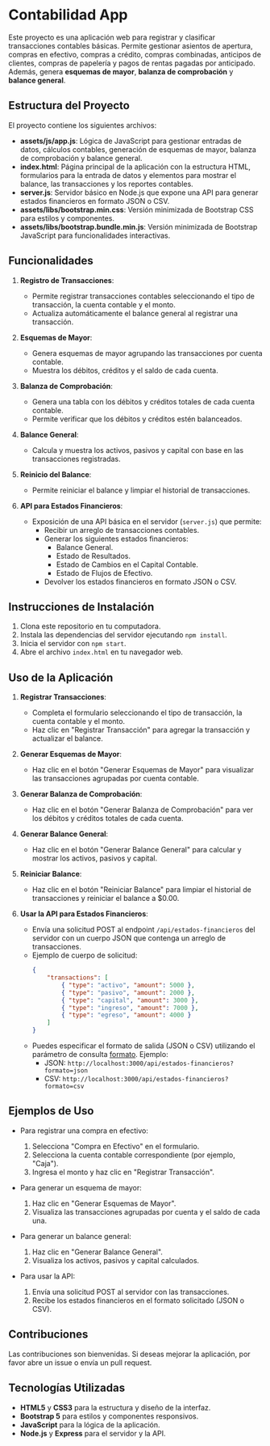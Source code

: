 # Contabilidad App

Este proyecto es una aplicación web para registrar y clasificar transacciones contables básicas. Permite gestionar asientos de apertura, compras en efectivo, compras a crédito, compras combinadas, anticipos de clientes, compras de papelería y pagos de rentas pagadas por anticipado. Además, genera **esquemas de mayor**, **balanza de comprobación** y **balance general**.

## Estructura del Proyecto

El proyecto contiene los siguientes archivos:

- **assets/js/app.js**: Lógica de JavaScript para gestionar entradas de datos, cálculos contables, generación de esquemas de mayor, balanza de comprobación y balance general.
- **index.html**: Página principal de la aplicación con la estructura HTML, formularios para la entrada de datos y elementos para mostrar el balance, las transacciones y los reportes contables.
- **server.js**: Servidor básico en Node.js que expone una API para generar estados financieros en formato JSON o CSV.
- **assets/libs/bootstrap.min.css**: Versión minimizada de Bootstrap CSS para estilos y componentes.
- **assets/libs/bootstrap.bundle.min.js**: Versión minimizada de Bootstrap JavaScript para funcionalidades interactivas.

## Funcionalidades

1. **Registro de Transacciones**:
   - Permite registrar transacciones contables seleccionando el tipo de transacción, la cuenta contable y el monto.
   - Actualiza automáticamente el balance general al registrar una transacción.

2. **Esquemas de Mayor**:
   - Genera esquemas de mayor agrupando las transacciones por cuenta contable.
   - Muestra los débitos, créditos y el saldo de cada cuenta.

3. **Balanza de Comprobación**:
   - Genera una tabla con los débitos y créditos totales de cada cuenta contable.
   - Permite verificar que los débitos y créditos estén balanceados.

4. **Balance General**:
   - Calcula y muestra los activos, pasivos y capital con base en las transacciones registradas.

5. **Reinicio del Balance**:
   - Permite reiniciar el balance y limpiar el historial de transacciones.

6. **API para Estados Financieros**:
   - Exposición de una API básica en el servidor (`server.js`) que permite:
     - Recibir un arreglo de transacciones contables.
     - Generar los siguientes estados financieros:
       - Balance General.
       - Estado de Resultados.
       - Estado de Cambios en el Capital Contable.
       - Estado de Flujos de Efectivo.
     - Devolver los estados financieros en formato JSON o CSV.

## Instrucciones de Instalación

1. Clona este repositorio en tu computadora.
2. Instala las dependencias del servidor ejecutando `npm install`.
3. Inicia el servidor con `npm start`.
4. Abre el archivo `index.html` en tu navegador web.

## Uso de la Aplicación

1. **Registrar Transacciones**:
   - Completa el formulario seleccionando el tipo de transacción, la cuenta contable y el monto.
   - Haz clic en "Registrar Transacción" para agregar la transacción y actualizar el balance.

2. **Generar Esquemas de Mayor**:
   - Haz clic en el botón "Generar Esquemas de Mayor" para visualizar las transacciones agrupadas por cuenta contable.

3. **Generar Balanza de Comprobación**:
   - Haz clic en el botón "Generar Balanza de Comprobación" para ver los débitos y créditos totales de cada cuenta.

4. **Generar Balance General**:
   - Haz clic en el botón "Generar Balance General" para calcular y mostrar los activos, pasivos y capital.

5. **Reiniciar Balance**:
   - Haz clic en el botón "Reiniciar Balance" para limpiar el historial de transacciones y reiniciar el balance a $0.00.

6. **Usar la API para Estados Financieros**:
   - Envía una solicitud POST al endpoint `/api/estados-financieros` del servidor con un cuerpo JSON que contenga un arreglo de transacciones.
   - Ejemplo de cuerpo de solicitud:
     ```json
     {
         "transactions": [
             { "type": "activo", "amount": 5000 },
             { "type": "pasivo", "amount": 2000 },
             { "type": "capital", "amount": 3000 },
             { "type": "ingreso", "amount": 7000 },
             { "type": "egreso", "amount": 4000 }
         ]
     }
     ```
   - Puedes especificar el formato de salida (JSON o CSV) utilizando el parámetro de consulta [formato](http://_vscodecontentref_/1). Ejemplo:
     - JSON: `http://localhost:3000/api/estados-financieros?formato=json`
     - CSV: `http://localhost:3000/api/estados-financieros?formato=csv`

## Ejemplos de Uso

- Para registrar una compra en efectivo:
  1. Selecciona "Compra en Efectivo" en el formulario.
  2. Selecciona la cuenta contable correspondiente (por ejemplo, "Caja").
  3. Ingresa el monto y haz clic en "Registrar Transacción".

- Para generar un esquema de mayor:
  1. Haz clic en "Generar Esquemas de Mayor".
  2. Visualiza las transacciones agrupadas por cuenta y el saldo de cada una.

- Para generar un balance general:
  1. Haz clic en "Generar Balance General".
  2. Visualiza los activos, pasivos y capital calculados.

- Para usar la API:
  1. Envía una solicitud POST al servidor con las transacciones.
  2. Recibe los estados financieros en el formato solicitado (JSON o CSV).

## Contribuciones

Las contribuciones son bienvenidas. Si deseas mejorar la aplicación, por favor abre un issue o envía un pull request.

## Tecnologías Utilizadas

- **HTML5** y **CSS3** para la estructura y diseño de la interfaz.
- **Bootstrap 5** para estilos y componentes responsivos.
- **JavaScript** para la lógica de la aplicación.
- **Node.js** y **Express** para el servidor y la API.